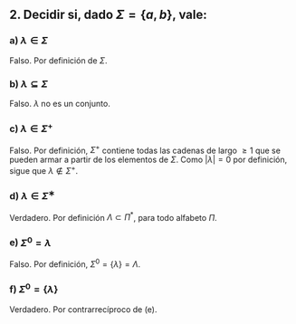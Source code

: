 ## 2. Decidir si, dado $\Sigma=\{a,b\}$, vale:

### a) $\lambda\in\Sigma$

Falso. Por definición de $\Sigma$.

### b) $\lambda\subseteq\Sigma$

Falso. $\lambda$ no es un conjunto.

### c) $\lambda\in\Sigma^+$

Falso. Por definición, $\Sigma^+$ contiene todas las cadenas de largo $\geq 1$ que se pueden armar a partir de los elementos de $\Sigma$. Como $|\lambda| = 0$ por definición, sigue que $\lambda \notin \Sigma^+$.

### d) $\lambda\in\Sigma^∗$

Verdadero. Por definición $\Lambda \subset \Pi^*$, para todo alfabeto $\Pi$.

### e) $\Sigma^0=\lambda$

Falso. Por definición, $\Sigma^0 = \{ \lambda \} = \Lambda$.

### f) $\Sigma^0=\{\lambda\}$

Verdadero. Por contrarrecíproco de (e).
